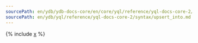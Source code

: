 ```yaml
---
sourcePath: en/ydb/ydb-docs-core/en/core/yql/reference/yql-docs-core-2/syntax/upsert_into.md
sourcePath: en/ydb/yql/reference/yql-docs-core-2/syntax/upsert_into.md
---
```



{% include [x](_includes/upsert_into.md) %}
